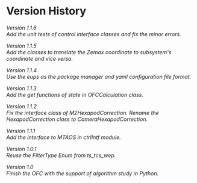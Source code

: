 # Version History

*Version 1.1.6* \
*Add the unit tests of control interface classes and fix the minor errors.*

*Version 1.1.5* \
*Add the classes to translate the Zemax coordinate to subsystem's coordinate and vice versa.*

*Version 1.1.4* \
*Use the eups as the package manager and yaml configuration file format.*

*Version 1.1.3* \
*Add the get functions of state in OFCCalculation class.*

*Version 1.1.2* \
*Fix the interface class of M2HexapodCorrection. Rename the HexapodCorrection class to CameraHexapodCorrection.*

*Version 1.1.1* \
*Add the interface to MTAOS in ctrlIntf module.*

*Version 1.0.1* \
*Reuse the FilterType Enum from ts_tcs_wep.*

*Version 1.0* \
*Finish the OFC with the support of algorithm study in Python.*
